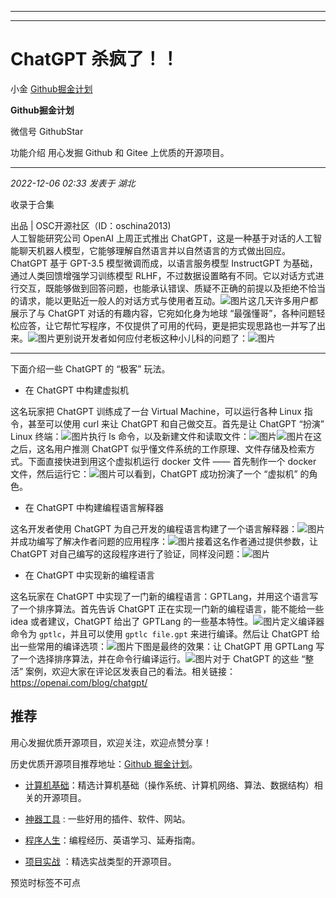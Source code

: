 ----------------------------------------
----------------------------------------
#  ChatGPT 杀疯了！！

小金  [ Github掘金计划 ](javascript:void\(0\);)

**Github掘金计划** ![]()

微信号 GithubStar

功能介绍 用心发掘 Github 和 Gitee 上优质的开源项目。

____

_2022-12-06 02:33_ _发表于 湖北_

收录于合集

出品 | OSC开源社区（ID：oschina2013)  
人工智能研究公司 OpenAI 上周正式推出
ChatGPT，这是一种基于对话的人工智能聊天机器人模型，它能够理解自然语言并以自然语言的方式做出回应。ChatGPT 基于 GPT-3.5
模型微调而成，以语言服务模型 InstructGPT 为基础，通过人类回馈增强学习训练模型
RLHF，不过数据设置略有不同。它以对话方式进行交互，既能够做到回答问题，也能承认错误、质疑不正确的前提以及拒绝不恰当的请求，能以更贴近一般人的对话方式与使用者互动。![图片](https://mmbiz.qpic.cn/mmbiz_png/dkwuWwLoRKicHZMrrmPjysb58MBkUWVGepOkzZ4BKfG8oaaibiaUD9kz29ZzkF9YDuK1MKdznicFPIeliaDCAJCZm3g/640?wx_fmt=png&wxfrom=5&wx_lazy=1&wx_co=1)这几天许多用户都展示了与
ChatGPT 对话的有趣内容，它宛如化身为地球
“最强懂哥”，各种问题轻松应答，让它帮忙写程序，不仅提供了可用的代码，更是把实现思路也一并写了出来。![图片](https://mmbiz.qpic.cn/mmbiz_png/dkwuWwLoRKicHZMrrmPjysb58MBkUWVGeZab63w43jmn5MwW3YjkYiaZ5Ra0aeR2bicVzdnOC1JicwetCpvG1nfIwQ/640?wx_fmt=png&wxfrom=5&wx_lazy=1&wx_co=1)更别说开发者如何应付老板这种小儿科的问题了：![图片](https://mmbiz.qpic.cn/mmbiz_png/dkwuWwLoRKicHZMrrmPjysb58MBkUWVGeMmwuzUASl7b74heO9Rzc6qw6kJniaFq9ZpnVNXX1B9D3wpVd7hf8ofw/640?wx_fmt=png&wxfrom=5&wx_lazy=1&wx_co=1)

* * *

下面介绍一些 ChatGPT 的 “极客” 玩法。

  * 在 ChatGPT 中构建虚拟机

这名玩家把 ChatGPT 训练成了一台 Virtual Machine，可以运行各种 Linux 指令，甚至可以使用 curl 来让 ChatGPT
和自己做交互。首先是让 ChatGPT “扮演” Linux
终端：![图片](https://mmbiz.qpic.cn/mmbiz_png/dkwuWwLoRKicHZMrrmPjysb58MBkUWVGe4HiaGXiao4HIXJ20ECWIR9WSe3V70wSza8LPn5mWyXgcgzHHmd8Y7JGg/640?wx_fmt=png&wxfrom=5&wx_lazy=1&wx_co=1)执行
ls
命令，以及新建文件和读取文件：![图片](https://mmbiz.qpic.cn/mmbiz_png/dkwuWwLoRKicHZMrrmPjysb58MBkUWVGeic5x0ILHVIx4HNnmJvH0Zibnh32UDyNEVMx6FJwd2gUGva0tI5VqcVFg/640?wx_fmt=png&wxfrom=5&wx_lazy=1&wx_co=1)![图片](https://mmbiz.qpic.cn/mmbiz_png/dkwuWwLoRKicHZMrrmPjysb58MBkUWVGe18S303DmSMdgDlKicNsgvpnJHDbcVjX7loQFbXIV0WaCwpGLc8p5cLg/640?wx_fmt=png&wxfrom=5&wx_lazy=1&wx_co=1)在这之后，这名用户推测
ChatGPT 似乎懂文件系统的工作原理、文件存储及检索方式。下面直接快进到用这个虚拟机运行 docker 文件 —— 首先制作一个 docker
文件，然后运行它：![图片](https://mmbiz.qpic.cn/mmbiz_png/dkwuWwLoRKicHZMrrmPjysb58MBkUWVGeZdWsv3HyLvWXRtsEObaiaticoYXVq27oJ4yicd5QIR2r3cibhRbrrVgTxg/640?wx_fmt=png&wxfrom=5&wx_lazy=1&wx_co=1)可以看到，ChatGPT
成功扮演了一个 “虚拟机” 的角色。

  * 在 ChatGPT 中构建编程语言解释器

这名开发者使用 ChatGPT
为自己开发的编程语言构建了一个语言解释器：![图片](https://mmbiz.qpic.cn/mmbiz_png/dkwuWwLoRKicHZMrrmPjysb58MBkUWVGewXGRjqlVCm5AzAaGYPBcHqq7uK52IREPzZ7QNrjO8I7iaMKcr57JicaA/640?wx_fmt=png&wxfrom=5&wx_lazy=1&wx_co=1)并成功编写了解决作者问题的应用程序：![图片](https://mmbiz.qpic.cn/mmbiz_png/dkwuWwLoRKicHZMrrmPjysb58MBkUWVGefkNyXlgojP0QYsFUrWVIc31LB7tQhibFv7ewRuBEn71DzIaZYXdCBGQ/640?wx_fmt=png&wxfrom=5&wx_lazy=1&wx_co=1)接着这名作者通过提供参数，让
ChatGPT
对自己编写的这段程序进行了验证，同样没问题：![图片](https://mmbiz.qpic.cn/mmbiz_png/dkwuWwLoRKicHZMrrmPjysb58MBkUWVGeNEAOg1LJeTTzgibicvbekb9KVNp34tib89p71ok83iae67HiciaEUnQVYMiaQ/640?wx_fmt=png&wxfrom=5&wx_lazy=1&wx_co=1)

  * 在 ChatGPT 中实现新的编程语言

这名玩家在 ChatGPT 中实现了一门新的编程语言：GPTLang，并用这个语言写了一个排序算法。首先告诉 ChatGPT
正在实现一门新的编程语言，能不能给一些 idea 或者建议，ChatGPT 给出了 GPTLang
的一些基本特性。![图片](https://mmbiz.qpic.cn/mmbiz_png/dkwuWwLoRKicHZMrrmPjysb58MBkUWVGe6GOuVPqPaHxoEdbEsLRjNZ2BsiaYPHGKnq30HTo4qVNZ5X7TvEffZWw/640?wx_fmt=png&wxfrom=5&wx_lazy=1&wx_co=1)定义编译器命令为
`gptlc`，并且可以使用 `gptlc file.gpt` 来进行编译。然后让 ChatGPT
给出一些常用的编译选项：![图片](https://mmbiz.qpic.cn/mmbiz_png/dkwuWwLoRKicHZMrrmPjysb58MBkUWVGef2Z1ArPibeLMeQVqru6Q4uDaibrwp2IlMR49HJPBKAsOHno952sUme9Q/640?wx_fmt=png&wxfrom=5&wx_lazy=1&wx_co=1)下图是最终的效果：让
ChatGPT 用 GPTLang
写了一个选择排序算法，并在命令行编译运行。![图片](https://mmbiz.qpic.cn/mmbiz_png/dkwuWwLoRKicHZMrrmPjysb58MBkUWVGeSqhicDiaHiacnuvIRdmsIXia7kTorvA0sJf15mkRTRJk024wTLrxYI8oJA/640?wx_fmt=png&wxfrom=5&wx_lazy=1&wx_co=1)对于
ChatGPT 的这些 “整活” 案例，欢迎大家在评论区发表自己的看法。相关链接：https://openai.com/blog/chatgpt/

  

## 推荐

用心发掘优质开源项目，欢迎关注，欢迎点赞分享！

历史优质开源项目推荐地址：[Github
掘金计划](https://mp.weixin.qq.com/mp/appmsgalbum?__biz=MzIwNDgzMzI3Mg==&action=getalbum&album_id=1571213952619954180#wechat_redirect)。

  * [计算机基础](https://mp.weixin.qq.com/mp/appmsgalbum?action=getalbum&album_id=1635325633234780161&__biz=MzIwNDgzMzI3Mg==#wechat_redirect)：精选计算机基础（操作系统、计算机网络、算法、数据结构）相关的开源项目。

  * [神器工具](https://mp.weixin.qq.com/mp/appmsgalbum?__biz=MzIwNDgzMzI3Mg==&action=getalbum&album_id=1692140336665378820#wechat_redirect) : 一些好用的插件、软件、网站。

  * [程序人生](https://mp.weixin.qq.com/mp/appmsgalbum?__biz=MzIwNDgzMzI3Mg==&action=getalbum&album_id=2084343476975878144#wechat_redirect)：编程经历、英语学习、延寿指南。

  * [项目实战](https://mp.weixin.qq.com/mp/appmsgalbum?action=getalbum&album_id=1632590550748938241&__biz=MzIwNDgzMzI3Mg==#wechat_redirect) ：精选实战类型的开源项目。

预览时标签不可点

